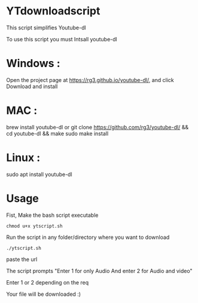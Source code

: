 # YTdownloadscript
This script simplifies Youtube-dl

To use this script you must Intsall youtube-dl

# Windows :
Open the project page at https://rg3.github.io/youtube-dl/, and click Download and install

# MAC :
brew install youtube-dl
or
git clone https://github.com/rg3/youtube-dl/ && cd youtube-dl && make
sudo make install

# Linux :
sudo apt install youtube-dl

# Usage
Fist, Make the bash script executable
```
chmod u+x ytscript.sh
```
Run the script in any folder/directory where you want to download 

```
./ytscript.sh
```
paste the url 

The script prompts "Enter 1 for only Audio And enter 2 for Audio and video"

Enter 1 or 2 depending on the req

Your file will be downloaded :)
